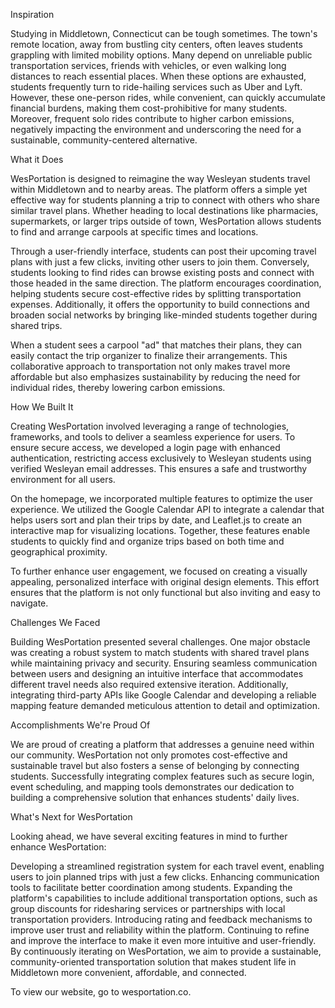 Inspiration

Studying in Middletown, Connecticut can be tough sometimes. The town's remote location, away from bustling city centers, often leaves students grappling with limited mobility options. Many depend on unreliable public transportation services, friends with vehicles, or even walking long distances to reach essential places. When these options are exhausted, students frequently turn to ride-hailing services such as Uber and Lyft. However, these one-person rides, while convenient, can quickly accumulate financial burdens, making them cost-prohibitive for many students. Moreover, frequent solo rides contribute to higher carbon emissions, negatively impacting the environment and underscoring the need for a sustainable, community-centered alternative.

What it Does

WesPortation is designed to reimagine the way Wesleyan students travel within Middletown and to nearby areas. The platform offers a simple yet effective way for students planning a trip to connect with others who share similar travel plans. Whether heading to local destinations like pharmacies, supermarkets, or larger trips outside of town, WesPortation allows students to find and arrange carpools at specific times and locations.

Through a user-friendly interface, students can post their upcoming travel plans with just a few clicks, inviting other users to join them. Conversely, students looking to find rides can browse existing posts and connect with those headed in the same direction. The platform encourages coordination, helping students secure cost-effective rides by splitting transportation expenses. Additionally, it offers the opportunity to build connections and broaden social networks by bringing like-minded students together during shared trips.

When a student sees a carpool "ad" that matches their plans, they can easily contact the trip organizer to finalize their arrangements. This collaborative approach to transportation not only makes travel more affordable but also emphasizes sustainability by reducing the need for individual rides, thereby lowering carbon emissions.

How We Built It

Creating WesPortation involved leveraging a range of technologies, frameworks, and tools to deliver a seamless experience for users. To ensure secure access, we developed a login page with enhanced authentication, restricting access exclusively to Wesleyan students using verified Wesleyan email addresses. This ensures a safe and trustworthy environment for all users.

On the homepage, we incorporated multiple features to optimize the user experience. We utilized the Google Calendar API to integrate a calendar that helps users sort and plan their trips by date, and Leaflet.js to create an interactive map for visualizing locations. Together, these features enable students to quickly find and organize trips based on both time and geographical proximity.

To further enhance user engagement, we focused on creating a visually appealing, personalized interface with original design elements. This effort ensures that the platform is not only functional but also inviting and easy to navigate.

Challenges We Faced

Building WesPortation presented several challenges. One major obstacle was creating a robust system to match students with shared travel plans while maintaining privacy and security. Ensuring seamless communication between users and designing an intuitive interface that accommodates different travel needs also required extensive iteration. Additionally, integrating third-party APIs like Google Calendar and developing a reliable mapping feature demanded meticulous attention to detail and optimization.

Accomplishments We're Proud Of

We are proud of creating a platform that addresses a genuine need within our community. WesPortation not only promotes cost-effective and sustainable travel but also fosters a sense of belonging by connecting students. Successfully integrating complex features such as secure login, event scheduling, and mapping tools demonstrates our dedication to building a comprehensive solution that enhances students' daily lives.

What's Next for WesPortation

Looking ahead, we have several exciting features in mind to further enhance WesPortation:

Developing a streamlined registration system for each travel event, enabling users to join planned trips with just a few clicks.
Enhancing communication tools to facilitate better coordination among students.
Expanding the platform's capabilities to include additional transportation options, such as group discounts for ridesharing services or partnerships with local transportation providers.
Introducing rating and feedback mechanisms to improve user trust and reliability within the platform.
Continuing to refine and improve the interface to make it even more intuitive and user-friendly. By continuously iterating on WesPortation, we aim to provide a sustainable, community-oriented transportation solution that makes student life in Middletown more convenient, affordable, and connected.

To view our website, go to wesportation.co.
